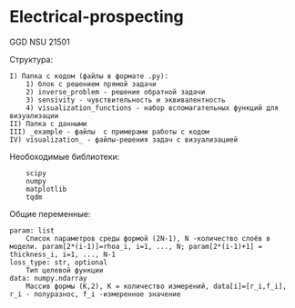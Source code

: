 # Electrical-prospecting
GGD NSU 21501



Структура:
	
	I) Папка с кодом (файлы в формате .py):
		1) блок с решением прямой задачи
		2) inverse_problem - решение обратной задачи
		3) sensivity - чувствительность и эквивалентность
		4) visualization_functions - набор вспомагательных функций для визуализации
  	II) Папка с данными
	III) _example - файлы  с примерами работы с кодом
	IV) visualization_ - файлы-решения задач с визуализацией

Необоходимые библиотеки:

		scipy
		numpy
		matplotlib
		tqdm



Общие переменные:	

	param: list
        Список параметров среды формой (2N-1), N -количество слоёв в модели. param[2*(i-1)]=rhoa_i, i=1, ..., N; param[2*(i-1)+1] = thickness_i, i=1, ..., N-1  
 	loss_type: str, optional
        Тип целевой функции         
	data: numpy.ndarray
        Массив формы (K,2), K = количество измерений, data[i]=[r_i,f_i], r_i - полуразнос, f_i -измеренное значение       

     
